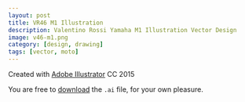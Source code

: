 ```yaml
---
layout: post
title: VR46 M1 Illustration
description: Valentino Rossi Yamaha M1 Illustration Vector Design  
image: v46-m1.png
category: [design, drawing]
tags: [vector, moto]
---
```


Created with [Adobe Illustrator](http://www.adobe.com/products/illustrator.html) CC 2015

You are free to [download](/public/downloads/v46-m1.ai) the `.ai` file, for your own pleasure.

